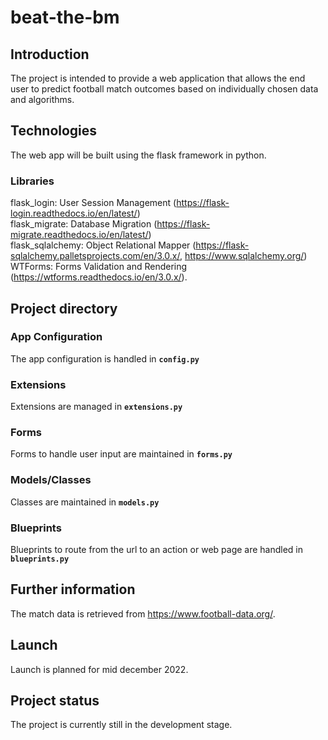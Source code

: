 # beat-the-bm

## Introduction
The project is intended to provide a web application that allows the end user to predict football match outcomes based on individually chosen data and algorithms.

## Technologies
The web app will be built using the flask framework in python.
### Libraries

flask_login: User Session Management (https://flask-login.readthedocs.io/en/latest/)  
flask_migrate: Database Migration (https://flask-migrate.readthedocs.io/en/latest/)  
flask_sqlalchemy: Object Relational Mapper (https://flask-sqlalchemy.palletsprojects.com/en/3.0.x/, https://www.sqlalchemy.org/)    
WTForms: Forms Validation and Rendering (https://wtforms.readthedocs.io/en/3.0.x/).   

## Project directory
### App Configuration
The app configuration is handled in **`config.py`**
### Extensions
Extensions are managed in **`extensions.py`**
### Forms
Forms to handle user input are maintained in **`forms.py`**
### Models/Classes
Classes are maintained in **`models.py`**
### Blueprints
Blueprints to route from the url to an action or web page are handled in **`blueprints.py`**

## Further information
The match data is retrieved from https://www.football-data.org/.

## Launch
Launch is planned for mid december 2022.

## Project status
The project is currently still in the development stage.
